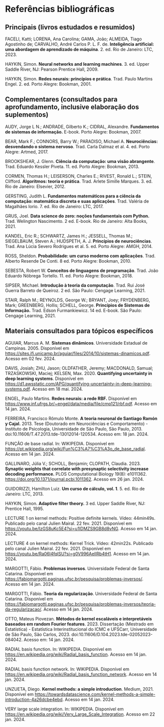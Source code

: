 # Referências bibliográficas

## Principais (livros estudados e resumidos)

FACELI, Katti; LORENA, Ana Carolina; GAMA, João; ALMEIDA, Tiago Agostinho de; CARVALHO, André Carlos P. L. F. de. **Inteligência artificial: uma abordagem de aprendizado de máquina**. 2. ed. Rio de Janeiro: LTC, 2023.

HAYKIN, Simon. **Neural networks and learning machines**. 3. ed. Upper Saddle River, NJ: Pearson Prentice Hall, 2009.

HAYKIN, Simon. **Redes neurais: princípios e prática**. Trad. Paulo Martins Engel. 2. ed. Porto Alegre: Bookman, 2001.

## Complementares (consultados para aprofundamento, inclusive elaboração dos suplementos)

AUDY, Jorge L N.; ANDRADE, Gilberto K.; CIDRAL, Alexandre. **Fundamentos de sistemas de informação.** E-book. Porto Alegre: Bookman, 2007.

BEAR, Mark F.; CONNORS, Barry W.; PARADISO, Michael A. **Neurociências: desvendando o sistema nervoso**. Trad. Carla Dalmaz et al. 4. ed. Porto Alegre: Artmed, 2017.

BROOKSHEAR, J. Glenn. **Ciência da computação: uma visão abrangente**. Trad. Eduardo Kessler Piveta. 11. ed. Porto Alegre: Bookman, 2013.

CORMEN, Thomas H.; LEISERSON, Charles E.; RIVEST, Ronald L.; STEIN, Clifford. **Algoritmos: teoria e prática**. Trad. Arlete Simille Marques. 3. ed. Rio de Janeiro: Elsevier, 2012.

GERSTING, Judith L. **Fundamentos matemáticos para a ciência da computação: matemática discreta e suas aplicações**. Trad. Valéria de Magalhães Iorio. 7. ed. Rio de Janeiro: LTC, 2017.

GRUS, Joel. **Data science do zero: noções fundamentais com Python.** Trad. Welington Nascimento. 2 ed. E-book. Rio de Janeiro: Alta Books, 2021.

KANDEL, Eric R.; SCHWARTZ, James H.; JESSELL, Thomas M.; SIEGELBAUM, Steven A.; HUDSPETH, A. J. **Princípios de neurociências**. Trad. Ana Lúcia Severo Rodrigues et al. 5. ed. Porto Alegre: AMGH, 2014.

ROSS, Sheldon. **Probabilidade: um curso moderno com aplicações**. Trad. Alberto Resende De Conti. 8 ed. Porto Alegre: Bookman, 2010.

SEBESTA, Robert W. **Conceitos de linguagens de programação**. Trad. João Eduardo Nóbrega Tortello. 11. ed. Porto Alegre: Bookman, 2018.

SIPSER, Michael. **Introdução à teoria da computação**. Trad. Rui José Guerra Barreto de Queiroz. 2 ed. São Paulo: Cengage Learning, 2021.

STAIR, Ralph M.; REYNOLDS, George W.; BRYANT, Joey; FRYDENBERG, Mark; GREENBERG, Hollis; SCHELL, George. **Princípios de Sistemas de Informação.** Trad. Edson Furmankiewicz. 14 ed. E-book. São Paulo: Cengage Learning, 2021.

<!-- AGGARWAL, Charu C. **Neural networks and deep learning: a textbook**. 2. ed. Cham: Springer, 2023. -->
<!-- CHURCHLAND, Patricia Smith; SEJNOWSKI, Terrence J. **The computational brain**. 25th Anniversary ed. Cambridge, MA: The MIT Press, 2017. -->
<!-- FÁVERO, Luiz Paulo; BELFIORE, Patrícia. **Manual de análise de dados: estatística e machine learning com Excel, SPSS, Stata, R e Python.** 2. ed. Rio de Janeiro: LTC, 2024. -->
<!-- IZBICKI, Rafael; DOS SANTOS, Tiago Mendonça. **Aprendizado de máquina: uma abordagem estatística**. São Carlos: Rafael Izbicki, 2020. -->
<!-- LUGER, George F. **Inteligência artificial**. Trad. Daniel Vieira. 6. ed. São Paulo: Pearson, 2013. -->
<!-- MORETTIN, Pedro Alberto; BUSSAB, Wilton de Oliveira. **Estatística básica**. 10. ed. São Paulo: SaraivaUni, 2023. -->
<!-- MORETTIN, Pedro Alberto; SINGER, Júlio da Motta. **Estatística e ciência de dados.** 1. ed. Rio de Janeiro: LTC, 2023. -->
<!-- RUSSEL, Stuart J.; NORVIG, Peter. **Inteligência artificial: uma abordagem moderna**. Trad. Daniel Vieira; Flávio Soares Corrêa da Silva. 4. ed. Rio de Janeiro: GEN LTC, 2022. -->

## Materiais consultados para tópicos específicos

AGUIAR, Marcus A. M. **Sistemas dinâmicos**. Universidade Estadual de Campinas. 2005. Disponível em <https://sites.ifi.unicamp.br/aguiar/files/2014/10/sistemas-dinamicos.pdf>. Acesso em 02 fev. 2024.

DAVIS, Josiah; ZHU, Jason; OLDFATHER, Jeremy; MACDONALD, Samual; TRZASKOWSKI, Maciej; KELSEN, Max. 2020. **Quantifying uncertainty in deep learning systems**. Disponível em <https://d1.awsstatic.com/APG/quantifying-uncertainty-in-deep-learning-systems.pdf>. Acesso em 18 mai. 2024.

ENGEL, Paulo Martins. **Redes neurais: a rede RBF.** Disponível em <https://www.inf.ufrgs.br/~engel/data/media/file/cmp121/rbf.pdf>. Acesso em 14 jan. 2024.

FERREIRA, Francisco Rômulo Monte. **A teoria neuronal de Santiago Ramón y Cajal.** 2013. Tese (Doutorado em Neurociências e Comportamento) - Instituto de Psicologia, Universidade de São Paulo, São Paulo, 2013. doi:10.11606/T.47.2013.tde-13012014-120534. Acesso em: 18 jan. 2024.

FUNÇÃO de base radial. In: WIKIPEDIA. Disponível em <https://pt.wikipedia.org/wiki/Fun%C3%A7%C3%A3o_de_base_radial>. Acesso em 14 jan. 2024.

GALLINARO, Júlia V.; SCHOLL, Benjamin; CLOPATH, Claudia. 2023. **Synaptic weights that correlate with presynaptic selectivity increase decoding performance.** PLOS Computational Biology 19(8): e1011362. <https://doi.org/10.1371/journal.pcbi.1011362>. Acesso em 26 jan. 2024.

GUIDORIZZI, Hamilton Luiz. **Um curso de cálculo, vol. 1**. 5. ed. Rio de Janeiro: LTC, 2013.

HAYKIN, Simon. **Adaptive filter theory.** 3 ed. Upper Saddle River, NJ: Prentice Hall, 1995.

LECTURE 1 on kernel methods: Positive definite kernels. Vídeo: 44min49s. Publicado pelo canal Julien Mairal. 22 fev. 2021. Disponível em <https://youtu.be/IzGS8uKc5E4?si=u1IDMZS9GB8d8vNG>. Acesso em 14 jan. 2024.

LECTURE 4 on kernel methods: Kernel Trick. Vídeo: 42min22s. Publicado pelo canal Julien Mairal. 22 fev. 2021. Disponível em <https://youtu.be/Ra06l4fqlSU?si=g0V996AeIlRb4tH1>. Acesso em 14 jan. 2024.

MARGOTTI, Fábio. **Problemas inversos**. Universidade Federal de Santa Catarina. Disponível em <https://fabiomargotti.paginas.ufsc.br/pesquisa/problemas-inversos/>. Acesso em 14 jan. 2024.

MARGOTTI, Fábio. **Teoria da regularização**. Universidade Federal de Santa Catarina. Disponível em <https://fabiomargotti.paginas.ufsc.br/pesquisa/problemas-inversos/teoria-da-regularizacao/>. Acesso em 14 jan. 2024.

OTTO, Mateus Piovezan. **Métodos de kernel escaláveis e interpretáveis baseados em random Fourier features**. 2023. Dissertação (Mestrado em Estatística) - Estatística Interinstitucional do ICMC e UFSCarr, Universidade de São Paulo, São Carlos, 2023. doi:10.11606/D.104.2023.tde-02052023-084042. Acesso em: 14 jan. 2024.

RADIAL basis function. In: WIKIPEDIA. Disponível em <https://en.wikipedia.org/wiki/Radial_basis_function>. Acesso em 14 jan. 2024.

RADIAL basis function network. In: WIKIPEDIA. Disponível em <https://en.wikipedia.org/wiki/Radial_basis_function_network>. Acesso em 14 jan. 2024.

UNZUETA, Diego. **Kernel methods: a simple introduction**. Medium, 2021. Disponível em <https://towardsdatascience.com/kernel-methods-a-simple-introduction-4a26dcbe4ebd>. Acesso em 14 jan. 2024.

VERY large scale integration. In: WIKIPEDIA. Disponível em <https://en.wikipedia.org/wiki/Very_Large_Scale_Integration>. Acesso em 22 jan. 2024.
